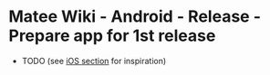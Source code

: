 # Matee Wiki - Android - Release - Prepare app for 1st release

- TODO (see [iOS section](/ios/release/release-prepare.md) for inspiration)
